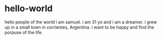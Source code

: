 # hello-world
hello people of the world i am samuel. i am 31 yo and i am a dreamer. i grew up in a small town in corrientes, Argentina. i want to be happy and find the porpuse of the life.
